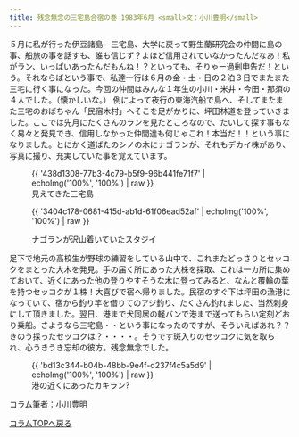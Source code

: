 ```yaml
---
title: 残念無念の三宅島合宿の巻 1983年6月 <small>文：小川豊明</small>
---
```

５月に私が行った伊豆諸島　三宅島、大学に戻って野生蘭研究会の仲間に島の事、船旅の事を話すも、誰も信じず？よほど信用されていなかったんだなあ！私がラン、いっぱいあったんだもんね！？といっても、そりゃー過剰申告だ！という。それならばという事で、私達一行は６月の金・土・日の２泊３日でまたまた三宅に行く事になった。今回の仲間はみんな１年生の小川・米井・今田・那須の４人でした。（懐かしいな。）
例によって夜行の東海汽船で島へ、そしてまたまた三宅のおばちゃん「民宿木村」へそこを足がかりに、坪田林道を登っていきました。ここでは先月にたくさんのランを見たところなので、たいして探す事もなく易々と発見でき、信用しなかった仲間達も何じゃこれ！本当だ！！という事になりました。とにかく道ばたのシノの木にナゴランが、それもデカイ株があり、写真に撮り、充実していた事を覚えています。

<figure>
{{ '438d1308-77b3-4c79-b5f9-96b441fe71f7' | echoImg('100%', '100%') | raw }}
<figcaption>見えてきた三宅島</figcaption>

{{ '3404c178-0681-415d-ab1d-61f06ead52af' | echoImg('100%', '100%') | raw }}
<figcaption>ナゴランが沢山着いていたスタジイ</figcaption>
</figure>

足下で地元の高校生が野球の練習をしている山中で、これまたどっさりとセッコクをまとった大木を発見。手の届く所にあった大株を採取、これは一カ所に集めておいて、近くにあった他の登りやすそうな木に登ってみると、なんと覆輪の葉を持つセッコクが１株！大喜びで宿へ帰りました。民宿のすぐ下は坪田の漁港になっていて、宿から釣り竿を借りてのアジ釣り、たくさん釣れました、当然刺身にして頂きました。翌日、港まで犬同居の軽バンで港まで送ってもらい定刻どおり乗船。さようなら三宅島・・という事になったのですが、そういえばあれ？？きのう採ったセッコクは？・・・・。そうです斑入りのセッコクに気を取られ、心うきうき忘却の彼方。残念無念でした。

<figure>
{{ 'bd13c344-b04b-48bb-9e4f-d237f4c5a5d9' | echoImg('100%', '100%') | raw }}
<figcaption>港の近くにあったカキラン?</figcaption>
</figure>

コラム筆者：[小川豊明](/columns/authors/ogawa_toyoaki)

[コラムTOPへ戻る](news/list?tag=Column)
